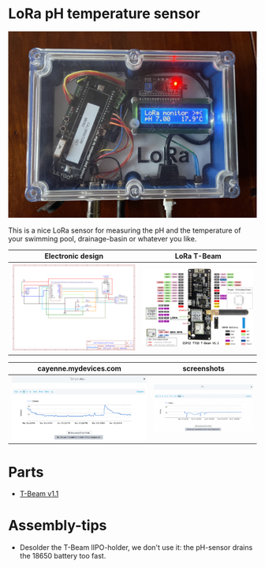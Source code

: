 # LoRa pH temperature sensor

![image](img/sensor.jpg?raw=true "LoRa pH temperature sensor")

This is a nice LoRa sensor for measuring the pH and the temperature of your swimming pool, drainage-basin or whatever you like.

| Electronic design | LoRa T-Beam |
|------------|-------------|
| ![Electronic design](img/Schematic.png?raw=true "Electronic design") | ![T-Beam v1.1](img/T-BeamV1dot1.jpeg?raw=true "T-Beam v1.1") |


| cayenne.mydevices.com | screenshots |
|------------|-------------|
| ![Temperature graph](img/temperature.png?raw=true "Temperature graph") | ![pH graph](img/pH.png?raw=true "pH graph") |

# Parts

* [T-Beam v1.1](https://www.aliexpress.com/premium/Ttgo-T%25252dBeam-V1.1.html) 

# Assembly-tips
- Desolder the T-Beam lIPO-holder, we don't use it: the pH-sensor drains the 18650 battery too fast.
